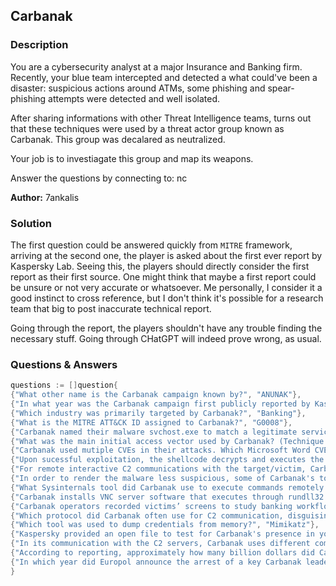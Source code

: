 ## Carbanak 

### Description 

You are a cybersecurity analyst at a major Insurance and Banking firm. Recently, your blue team intercepted and detected a what could've been a disaster: suspicious actions around ATMs, some phishing and spear-phishing attempts were detected and well isolated.

After sharing informations with other Threat Intelligence teams, turns out that these techniques were used by a threat actor group known as Carbanak. This group was decalared as neutralized. 

Your job is to investiagate this group and map its weapons. 

Answer the questions by connecting to: nc <PORT> <IP>

**Author:** 7ankalis


### Solution 

The first question could be answered quickly from `MITRE` framework, arriving at the second one, the player is asked about the first ever report by Kaspersky Lab. Seeing this, the players should directly consider the first report as their first source. One might think that maybe a first report could be unsure or not very accurate or whatsoever. Me personally, I consider it a good instinct to cross reference, but I don't think it's possible for a research team that big to post inaccurate technical report. 

Going through the report, the players shouldn't have any trouble finding the necessary stuff. Going through CHatGPT will indeed prove wrong, as usual. 


### Questions & Answers 


```Go 
questions := []question{
{"What other name is the Carbanak campaign known by?", "ANUNAK"},
{"In what year was the Carbanak campaign first publicly reported by Kaspersky Lab?", "2015"},
{"Which industry was primarily targeted by Carbanak?", "Banking"},
{"What is the MITRE ATT&CK ID assigned to Carbanak?", "G0008"},
{"Carbanak named their malware svchost.exe to match a legitimate service name. What is the ID of this technique?", "T1036.005"},
{"What was the main initial access vector used by Carbanak? (Technique ID)", "T1566.001"},
{"Carbanak used mutiple CVEs in their attacks. Which Microsoft Word CVE was exploited? (format: CVE-YYYY-NNNN)", "CVE-2014-1761"},
{"Upon sucessful exploitation, the shellcode decrypts and executes the backdoor. What is the backdoor's name?", "Carbanak"},
{"For remote interactive C2 communications with the target/victim, Carbanak used legitimate tools like TeamViewer. What is this technique's ID?", "T1219"},
{"In order to render the malware less suspicious, some of Carbanak's tools were signed. What is the MD5 hash of their PAExec-6980-PB-FS-01.ex_", "86A5C466947A6A84554843D852478248"},
{"What Sysinternals tool did Carbanak use to execute commands remotely across hosts?", "PsExec"},
{"Carbanak installs VNC server software that executes through rundll32. For this SAME TECHNIQUE, Lazarus group abused another legit Windows executable. What is its name? Example: tool.exe", "wuauclt.exe"},
{"Carbanak operators recorded victims’ screens to study banking workflows. What MITRE TACTIC NAME does this fall under? Tactic NOT technique!", "Collection"},
{"Which protocol did Carbanak often use for C2 communication, disguising it as normal traffic?", "HTTP"},
{"Which tool was used to dump credentials from memory?", "Mimikatz"},
{"Kaspersky provided an open file to test for Carbanak's presence in your network. What is the extension of this file? Examples: .pdf, .txt..etc", ".ioc"},
{"In its communication with the C2 servers, Carbanak uses different commands. One of which changes the C2 server. What is this command. Examples: change, change_sv..etc", "server"},
{"According to reporting, approximately how many billion dollars did Carbanak steal worldwide? (in USD) Just submit a number", "1"},
{"In which year did Europol announce the arrest of a key Carbanak leader?", "2018"},
}
```
